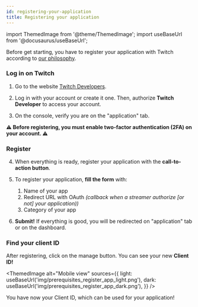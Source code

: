 ```yaml
---
id: registering-your-application
title: Registering your application
---
```


import ThemedImage from '@theme/ThemedImage';
import useBaseUrl from '@docusaurus/useBaseUrl';

Before get starting, you have to register your application with Twitch according to [our philosophy](/docs/usingtwitch#register-your-application).

### Log in on Twitch

1. Go to the website [Twitch Developers](https://dev.twitch.tv/console/apps).

2. Log in with your account or create it one. Then, authorize **Twitch Developer** to access your account.

3. On the console, verify you are on the "application" tab.

**⚠️ Before registering, you must enable two-factor authentication (2FA) on your account. ⚠️**

### Register

4. When everything is ready, register your application with the **call-to-action button**.

5. To register your application, **fill the form** with:

    1. Name of your app
    2. Redirect URL with OAuth _(callback when a streamer authorize [or not] your application))_
    3. Category of your app

6. **Submit!** If everything is good, you will be redirected on "application" tab or on the dashboard.

### Find your client ID

After registering, click on the manage button. You can see your new **Client ID!**

<ThemedImage
alt="Mobile view"
sources={{
  light: useBaseUrl('img/prerequisites_register_app_light.png'),
  dark: useBaseUrl('img/prerequisites_register_app_dark.png'),
}}
/>

You have now your Client ID, which can be used for your application!
